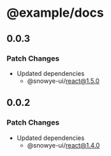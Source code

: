 # @example/docs

## 0.0.3

### Patch Changes

- Updated dependencies
  - @snowye-ui/react@1.5.0

## 0.0.2

### Patch Changes

- Updated dependencies
  - @snowye-ui/react@1.4.0
